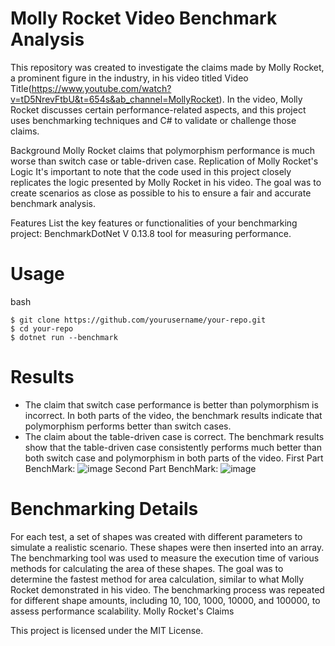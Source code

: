# Molly Rocket Video Benchmark Analysis
This repository was created to investigate the claims made by Molly Rocket, a prominent figure in the industry, in his video titled Video Title(https://www.youtube.com/watch?v=tD5NrevFtbU&t=654s&ab_channel=MollyRocket).
In the video, Molly Rocket discusses certain performance-related aspects, and this project uses benchmarking techniques and C# to validate or challenge those claims.


Background
Molly Rocket claims that polymorphism performance is much worse than switch case or table-driven case.
Replication of Molly Rocket's Logic
It's important to note that the code used in this project closely replicates the logic presented by Molly Rocket in his video.
The goal was to create scenarios as close as possible to his to ensure a fair and accurate benchmark analysis.

Features
List the key features or functionalities of your benchmarking project:
BenchmarkDotNet V 0.13.8 tool for measuring performance.

# Usage
bash
```
$ git clone https://github.com/yourusername/your-repo.git
$ cd your-repo
$ dotnet run --benchmark
```


# Results
* The claim that switch case performance is better than polymorphism is incorrect. In both parts of the video, the benchmark results indicate that polymorphism performs better than switch cases.
* The claim about the table-driven case is correct. The benchmark results show that the table-driven case consistently performs much better than both switch case and polymorphism in both parts of the video.
First Part BenchMark: ![image](https://github.com/TimaKuDev/CleanCodeBenchMark/assets/53705199/9161dedb-9924-4efc-9774-4fa17a367a36)
Second Part BenchMark: ![image](https://github.com/TimaKuDev/CleanCodeBenchMark/assets/53705199/eada4cb6-45d8-4f3b-bbf6-e26da52ed4ff)

# Benchmarking Details

For each test, a set of shapes was created with different parameters to simulate a realistic scenario.
These shapes were then inserted into an array.
The benchmarking tool was used to measure the execution time of various methods for calculating the area of these shapes.
The goal was to determine the fastest method for area calculation, similar to what Molly Rocket demonstrated in his video.
The benchmarking process was repeated for different shape amounts, including 10, 100, 1000, 10000, and 100000, to assess performance scalability.
Molly Rocket's Claims

This project is licensed under the MIT License.
